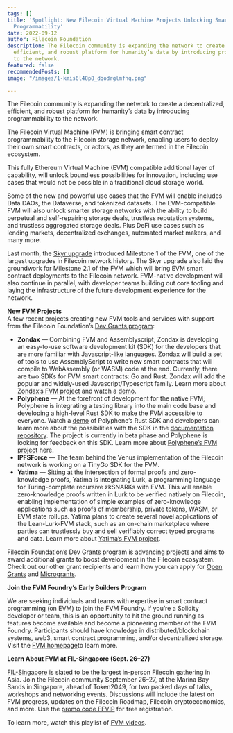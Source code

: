 ```yaml
---
tags: []
title: 'Spotlight: New Filecoin Virtual Machine Projects Unlocking Smart Contract
  Programmability'
date: 2022-09-12
author: Filecoin Foundation
description: The Filecoin community is expanding the network to create a decentralized,
  efficient, and robust platform for humanity’s data by introducing programmability
  to the network.
featured: false
recommendedPosts: []
image: "/images/1-kmis6l48p8_dqodrglmfnq.png"

---
```

The Filecoin community is expanding the network to create a decentralized, efficient, and robust platform for humanity’s data by introducing programmability to the network.

The Filecoin Virtual Machine (FVM) is bringing smart contract programmability to the Filecoin storage network, enabling users to deploy their own smart contracts, or actors, as they are termed in the Filecoin ecosystem.

This fully Ethereum Virtual Machine (EVM) compatible additional layer of capability, will unlock boundless possibilities for innovation, including use cases that would not be possible in a traditional cloud storage world.

Some of the new and powerful use cases that the FVM will enable includes Data DAOs, the Dataverse, and tokenized datasets. The EVM-compatible FVM will also unlock smarter storage networks with the ability to build perpetual and self-repairing storage deals, trustless reputation systems, and trustless aggregated storage deals. Plus DeFi use cases such as lending markets, decentralized exchanges, automated market makers, and many more.

Last month, the [Skyr upgrade](https://filecoinfoundation.medium.com/announcing-network-upgrade-skyr-e3e00949d751) introduced Milestone 1 of the FVM, one of the largest upgrades in Filecoin network history. The Skyr upgrade also laid the groundwork for Milestone 2.1 of the FVM which will bring EVM smart contract deployments to the Filecoin network. FVM-native development will also continue in parallel, with developer teams building out core tooling and laying the infrastructure of the future development experience for the network.

**New FVM Projects**  
A few recent projects creating new FVM tools and services with support from the Filecoin Foundation’s [Dev Grants program](https://fil.org/grants/):

* **Zondax** — Combining FVM and Assemblyscript, Zondax is developing an easy-to-use software development kit (SDK) for the developers that are more familiar with Javascript-like languages. Zondax will build a set of tools to use AssemblyScript to write new smart contracts that will compile to WebAssembly (or WASM) code at the end. Currently, there are two SDKs for FVM smart contracts: Go and Rust. Zondax will add the popular and widely-used Javascript/Typescript family. Learn more about [Zondax’s FVM project](https://docs.zondax.ch/filecoin-virtual-machine/fvm-as-sdk/) and watch a [demo](https://www.youtube.com/watch?v=V-hg_bxsFLc&list=PL_0VrY55uV18DBdFIkN0jdBMF8nadVxWQ&index=7).
* **Polyphene** — At the forefront of development for the native FVM, Polyphene is integrating a testing library into the main code base and developing a high-level Rust SDK to make the FVM accessible to everyone. Watch a [demo](https://www.youtube.com/watch?v=5vC0otJ5AYU&list=PL_0VrY55uV18DBdFIkN0jdBMF8nadVxWQ&index=13) of Polyphene’s Rust SDK and developers can learn more about the possibilities with the SDK in the [documentation repository](https://github.com/polyphene/fvm-rs-sdk-docs). The project is currently in beta phase and Polyphene is looking for feedback on this SDK. Learn more about [Polyphene’s FVM project](https://polyphene.github.io/fvm-rs-sdk-docs/) here.
* **IPFSForce** — The team behind the Venus implementation of the Filecoin network is working on a TinyGo SDK for the FVM.
* **Yatima** — Sitting at the intersection of formal proofs and zero-knowledge proofs, Yatima is integrating Lurk, a programming language for Turing-complete recursive zkSNARKs with FVM. This will enable zero-knowledge proofs written in Lurk to be verified natively on Filecoin, enabling implementation of simple examples of zero-knowledge applications such as proofs of membership, private tokens, WASM, or EVM state rollups. Yatima plans to create several novel applications of the Lean-Lurk-FVM stack, such as an on-chain marketplace where parties can trustlessly buy and sell verifiably correct typed programs and data. Learn more about [Yatima’s FVM project](https://github.com/filecoin-project/devgrants/issues/808).

Filecoin Foundation’s Dev Grants program is advancing projects and aims to award additional grants to boost development in the Filecoin ecosystem. Check out our other grant recipients and learn how you can apply for [Open Grants](https://github.com/filecoin-project/devgrants/blob/master/README.md#submit-a-proposal-for-open-grants) and [Microgrants](https://github.com/filecoin-project/devgrants/blob/master/README.md#submit-a-proposal-for-open-grants).

**Join the FVM Foundry’s Early Builders Program**

We are seeking individuals and teams with expertise in smart contract programming (on EVM) to join the FVM Foundry. If you’re a Solidity developer or team, this is an opportunity to hit the ground running as features become available and become a pioneering member of the FVM Foundry. Participants should have knowledge in distributed/blockchain systems, web3, smart contract programming, and/or decentralized storage. Visit the [FVM homepage](https://fvm.filecoin.io/)to learn more.

**Learn About FVM at FIL-Singapore (Sept. 26–27)**

[FIL-Singapore](https://www.fil-singapore.io/) is slated to be the largest in-person Filecoin gathering in Asia. Join the Filecoin community September 26–27, at the Marina Bay Sands in Singapore, ahead of Token2049, for two packed days of talks, workshops and networking events. Discussions will include the latest on FVM progress, updates on the Filecoin Roadmap, Filecoin cryptoeconomics, and more. Use the [promo code FFVIP](http://www.eventbrite.com/e/396630501507/?discount=FFVIP) for free registration.

To learn more, watch this playlist of [FVM videos](https://www.youtube.com/playlist?list=PL_0VrY55uV18DBdFIkN0jdBMF8nadVxWQ).